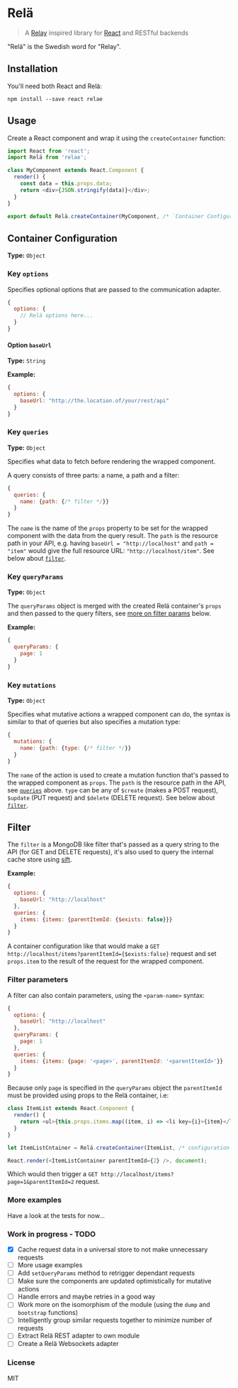 Relä
=====

> A [Relay](http://facebook.github.io/react/blog/2015/02/20/introducing-relay-and-graphql.html) inspired library for [React](https://facebook.github.io/react/index.html) and RESTful backends

"Relä" is the Swedish word for "Relay".

## Installation

You'll need both React and Relä:

`npm install --save react relae`


## Usage

Create a React component and wrap it using the `createContainer` function:

```javascript
import React from 'react';
import Relä from 'relae';

class MyComponent extends React.Component {
  render() {
    const data = this.props.data;
    return <div>{JSON.stringify(data)}</div>;
  }
}

export default Relä.createContainer(MyComponent, /* `Container Configuration` goes here */);
```

## Container Configuration

**Type:** `Object`


### Key `options`

Specifies optional options that are passed to the communication adapter.


```javascript
{
  options: {
    // Relä options here...
  }
}
```

#### Option `baseUrl`

**Type:** `String`

**Example:**

```javascript
{
  options: {
    baseUrl: "http://the.location.of/your/rest/api"
  }
}
```

### Key `queries`

**Type:** `Object`

Specifies what data to fetch before rendering the wrapped component.

A query consists of three parts: a name, a path and a filter:

```javascript
{
  queries: {
    name: {path: {/* filter */}}
  }
}
```

The `name` is the name of the `props` property to be set for the wrapped component with the data from the query result. The `path` is the resource path in your API, e.g. having `baseUrl = "http://localhost"` and `path = "item"` would give the full resource URL: `"http://localhost/item"`. See below about [`filter`](#filter).

### Key `queryParams`

**Type:** `Object`

The `queryParams` object is merged with the created Relä container's `props` and then passed to the query filters, see [more on filter params](#filter) below.

**Example:**

```javascript
{
  queryParams: {
    page: 1
  }
}
```

### Key `mutations`

**Type:** `Object`

Specifies what mutative actions a wrapped component can do, the syntax is similar to that of queries but also specifies a mutation type:

```javascript
{
  mutations: {
    name: {path: {type: {/* filter */}}
  }
}
```

The `name` of the action is used to create a mutation function that's passed to the wrapped component as `props`. The `path` is the resource path in the API, see [`queries`](#key-queries) above. `type` can be any of `$create` (makes a POST request), `$update` (PUT request) and `$delete` (DELETE request). See below about [`filter`](#filter).

## Filter

The `filter` is a MongoDB like filter that's passed as a query string to the API (for GET and DELETE requests), it's also used to query the internal cache store using [sift](https://www.npmjs.com/package/sift).

**Example:**

```javascript
{
  options: {
    baseUrl: "http://localhost"
  },
  queries: {
    items: {items: {parentItemId: {$exists: false}}}
  }
}
```

A container configuration like that would make a `GET http://localhost/items?parentItemId={$exists:false}` request and set `props.item` to the result of the request for the wrapped component.

### Filter parameters

A filter can also contain parameters, using the `<param-name>` syntax:

```javascript
{
  options: {
    baseUrl: "http://localhost"
  },
  queryParams: {
    page: 1
  },
  queries: {
    items: {items: {page: '<page>', parentItemId: '<parentItemId>'}}
  }
}
```

Because only `page` is specified in the `queryParams` object the `parentItemId` must be provided using props to the Relä container, i.e:

```javascript
class ItemList extends React.Component {
  render() {
    return <ul>{this.props.items.map((item, i) => <li key={i}>{item}</li>)}</ul>;
  }
}

let ItemListCntainer = Relä.createContainer(ItemList, /* configuration from above */);

React.render(<ItemListContainer parentItemId={2} />, document);
```

Which would then trigger a `GET http://localhost/items?page=1&parentItemId=2` request.

### More examples

Have a look at the tests for now...


### Work in progress - TODO

- [x] Cache request data in a universal store to not make unnecessary requests
- [ ] More usage examples
- [ ] Add `setQueryParams` method to retrigger dependant requests
- [ ] Make sure the components are updated optimistically for mutative actions
- [ ] Handle errors and maybe retries in a good way
- [ ] Work more on the isomorphism of the module (using the `dump` and `bootstrap` functions)
- [ ] Intelligently group similar requests together to minimize number of requests
- [ ] Extract Relä REST adapter to own module
- [ ] Create a Relä Websockets adapter

### License

MIT
